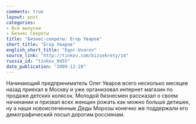 ```yaml
---
comments: true
layout: post
categories:
- Все выпуски
- Бизнес Секреты
title: "Бизнес-секреты: Егор Уваров"
short_title: "Егор Уваров"
english_short_title: "Egor-Uvarov"
source_link: "http://tinkov.com/bizsekrety/14"
russia_id: "tinkov_9455"
date_publication: "2009-12-28"
---
```

Начинающий предприниматель Олег Уваров всего несколько месяцев назад приехал в Москву и уже организовал интернет магазин по продаже детских колясок. Молодой бизнесмен рассказал о своем начинании и призвал всех женщин рожать как можно больше детишек, ну а наши новоиспеченные Деды Морозы конечно же поддержали его демографический посыл дорогим россиянам.

